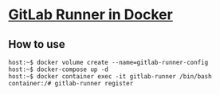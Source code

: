 # [GitLab Runner in Docker](https://docs.gitlab.com/runner/install/docker.html)
## How to use

```
host:~$ docker volume create --name=gitlab-runner-config
host:~$ docker-compose up -d
host:~$ docker container exec -it gitlab-runner /bin/bash
container:/# gitlab-runner register
```
